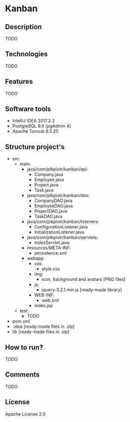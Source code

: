 # Kanban
## Description
TODO
## Technologies
TODO
## Features
TODO
## Software tools
- IntelliJ IDEA 2017.2.2
- PostgreSQL 9.6 [pgAdmin 4]
- Apache Tomcat 8.5.20
## Structure project's
- src:
  - main:
    - java/com/plkpiotr/kanban/api:
      - Company.java
      - Employee.java
      - Project.java
      - Task.java
    - java/com/plkpiotr/kanban/dao:
      - CompanyDAO.java
      - EmployeeDAO.java
      - ProjectDAO.java
      - TaskDAO.java
    - java/com/plkpiotr/kanban/listeners:
      - ConfigurationListener.java
      - InitializationListener.java
    - java/com/plkpiotr/kanban/servlets:
      - IndexServlet.java
    - resources/META-INF:
      - persistence.xml
    - webapp:
      - css:
        - style.css
      - img:
        - icon, background and avatars [PNG files]
      - js:
        - jquery-3.2.1.min.js [ready-made library]
      - WEB-INF:
        - web.xml
      - index.jsp
  - test:
    - TODO
- pom.xml
- .idea [ready-made files in .zip]
- lib [ready-made files in .zip]
## How to run?
TODO
## Comments
TODO
## License
Apache License 2.0 